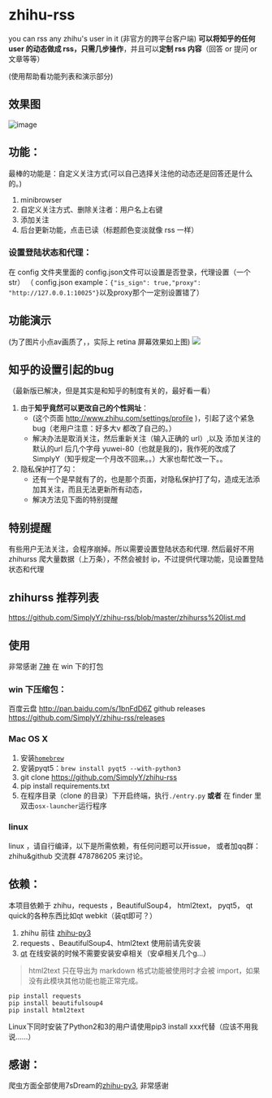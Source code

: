 # zhihu-rss

you can rss any zhihu's user in it
(非官方的跨平台客户端)
**可以将知乎的任何 user 的动态做成 rss，只需几步操作**，并且可以**定制 rss 内容**（回答 or 提问 or 文章等等）

(使用帮助看功能列表和演示部分)

## 效果图
![image](https://cloud.githubusercontent.com/assets/8455579/8877985/1408786a-325b-11e5-8d2c-ecc35cf63ead.png)



## 功能：
最棒的功能是：自定义关注方式(可以自己选择关注他的动态还是回答还是什么的。)

1. minibrowser
2. 自定义关注方式、删除关注者：用户名上右键
3. 添加关注
4. 后台更新功能，点击已读（标题颜色变淡就像 rss 一样）

### 设置登陆状态和代理：
在 config 文件夹里面的 config.json文件可以设置是否登录，代理设置（一个 str）
（ config.json example：`{"is_sign": true,"proxy": "http://127.0.0.1:10025"}`以及proxy那个一定别设置错了）

## 功能演示
(为了图片小点av画质了，，实际上 retina 屏幕效果如上图)
![](http://img-storage.qiniudn.com/15-7-28/94436942.jpg)

## 知乎的设置引起的bug

（最新版已解决，但是其实是和知乎的制度有关的，最好看一看）


1. 由于**知乎竟然可以更改自己的个性网址**：
    - (这个页面 http://www.zhihu.com/settings/profile )，引起了这个紧急 bug（老用户注意：好多大v 都改了自己的。）
    - 解决办法是取消关注，然后重新关注（输入正确的 url）,以及 添加关注的默认的url 后几个字母 yuwei-80（也就是我的)，我作死的改成了 SimplyY（知乎规定一个月改不回来。。）大家也帮忙改一下。。
2. 隐私保护打了勾：
    - 还有一个是早就有了的，也是那个页面，对隐私保护打了勾，造成无法添加其关注，而且无法更新所有动态，
    - 解决方法见下面的特别提醒

## 特别提醒
有些用户无法关注，会程序崩掉。所以需要设置登陆状态和代理.
然后最好不用zhihurss 爬大量数据（上万条），不然会被封 ip，不过提供代理功能，见设置登陆状态和代理

## zhihurss 推荐列表

https://github.com/SimplyY/zhihu-rss/blob/master/zhihurss%20list.md

## 使用
非常感谢 [7神](https://github.com/7sDream) 在 win 下的打包

### win 下压缩包：
百度云盘 http://pan.baidu.com/s/1bnFdD6Z
github releases https://github.com/SimplyY/zhihu-rss/releases

### Mac OS X

1. 安装[`homebrew`](http://brew.sh/)
2. 安装pyqt5：`brew install pyqt5 --with-python3`
3. git clone https://github.com/SimplyY/zhihu-rss
4. pip install requirements.txt
5. 在程序目录（clone 的目录）下开启终端，执行`./entry.py` **或者** 在 finder 里双击`osx-launcher`运行程序

### linux

linux ，请自行编译，以下是所需依赖，有任何问题可以开issue， 或者加qq群：zhihu&github 交流群 478786205 来讨论。

## 依赖：

本项目依赖于 zhihu，requests ，BeautifulSoup4， html2text， pyqt5， qt quick的各种东西比如qt webkit（装qt即可？）

1. zhihu 前往 [zhihu-py3](https://github.com/7sDream/zhihu-py3)
2.  requests 、BeautifulSoup4、html2text 使用前请先安装
3. [qt](https://www.qt.io/zh-hans/download-open-source/)  在线安装的时候不需要安装安卓相关（安卓相关几个g...）

> html2text 只在导出为 markdown 格式功能被使用时才会被 import，如果没有此模块其他功能也能正常完成。

```
pip install requests
pip install beautifulsoup4
pip install html2text
```
Linux下同时安装了Python2和3的用户请使用pip3 install xxx代替（应该不用我说……）


## 感谢：

爬虫方面全部使用7sDream的[zhihu-py3](https://github.com/7sDream/zhihu-py3), 非常感谢
